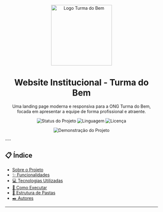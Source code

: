 <p align="center">
  <img src="URL_DA_SUA_IMAGEM_DE_LOGO_AQUI" width="200" alt="Logo Turma do Bem">
</p>

<h1 align="center">
  Website Institucional - Turma do Bem
</h1>

<p align="center">
  Uma landing page moderna e responsiva para a ONG Turma do Bem, focada em apresentar a equipe de forma profissional e atraente.
</p>

<p align="center">
  <img src="https://img.shields.io/badge/status-concluído-brightgreen" alt="Status do Projeto">
  <img src="https://img.shields.io/badge/linguagem-HTML/CSS-blue" alt="Linguagem">
  <img src="https://img.shields.io/badge/licença-MIT-informational" alt="Licença">
</p>

<p align="center">
  <img src="URL_PARA_SEU_GIF_DE_DEMONSTRAÇÃO_AQUI" alt="Demonstração do Projeto">
</p>
---

## 📋 Índice

* [Sobre o Projeto](#-sobre-o-projeto)
* [✨ Funcionalidades](#-funcionalidades)
* [💻 Tecnologias Utilizadas](#-tecnologias-utilizadas)
* [🚀 Como Executar](#-como-executar)
* [📁 Estrutura de Pastas](#-estrutura-de-pastas)
* [✒️ Autores](#️-autores)

---